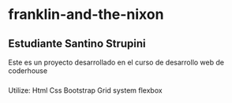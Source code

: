 # franklin-and-the-nixon
## Estudiante Santino Strupini 
Este es un proyecto desarrollado en el curso de desarrollo web de coderhouse
### 
Utilize:
Html
Css
Bootstrap
Grid system 
flexbox